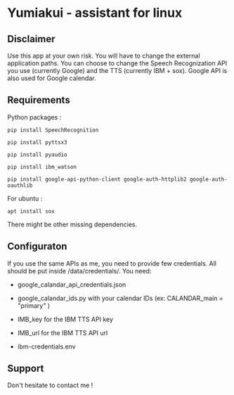 # Yumiakui - assistant for linux

## Disclaimer 

Use this app at your own risk. You will have to change the external application paths.
You can choose to change the Speech Recognization API you use (currently Google) and the TTS (currently IBM + sox).
Google API is also used for Google calendar.

## Requirements

Python packages :

    pip install SpeechRecognition

    pip install pyttsx3 

    pip install pyaudio 
    
    pip install ibm_watson

    pip install google-api-python-client google-auth-httplib2 google-auth-oauthlib

For ubuntu :

    apt install sox
   
There might be other missing dependencies.

## Configuraton

If you use the same APIs as me, you need to provide few credentials. All should be put inside /data/credentials/.
You need:

 - google_calandar_api_credentials.json
 
 - google_calandar_ids.py with your calendar IDs (ex: CALANDAR_main = "primary" )
 
 - IMB_key for the IBM TTS API key
 
 - IMB_url for the IBM TTS API url
 
 - ibm-credentials.env
 
 ## Support
 
 Don't hesitate to contact me !

